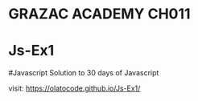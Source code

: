 # GRAZAC ACADEMY CH011
# Js-Ex1
#Javascript Solution to 30 days of Javascript
 
visit: https://olatocode.github.io/Js-Ex1/
